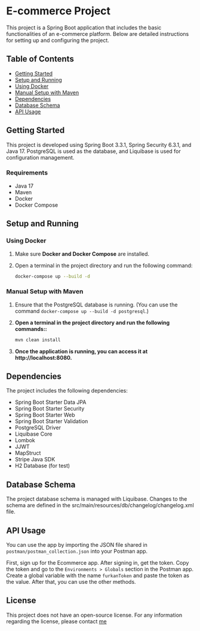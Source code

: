 # E-commerce Project

This project is a Spring Boot application that includes the basic functionalities of an e-commerce platform. Below are detailed instructions for setting up and configuring the project.

## Table of Contents

- [Getting Started](#getting-started)
- [Setup and Running](#setup-and-running)
- [Using Docker](#using-docker)
- [Manual Setup with Maven](#using-maven)
- [Dependencies](#dependencies)
- [Database Schema](#database-schema)
- [API Usage](#api-usage)

## Getting Started

This project is developed using Spring Boot 3.3.1, Spring Security 6.3.1, and Java 17. PostgreSQL is used as the database, and Liquibase is used for configuration management.

### Requirements

- Java 17
- Maven
- Docker
- Docker Compose

## Setup and Running

### Using Docker

1. Make sure **Docker and Docker Compose** are installed.

2. Open a terminal in the project directory and run the following command:
   ```sh
   docker-compose up --build -d
   ```
### Manual Setup with Maven

1. Ensure that the PostgreSQL database is running. (You can use the command `docker-compose up --build -d postgresql`.)

2. **Open a terminal in the project directory and run the following commands::**

   ```sh
   mvn clean install
   ```
3. **Once the application is running, you can access it at http://localhost:8080.**


## Dependencies

The project includes the following dependencies:

- Spring Boot Starter Data JPA
- Spring Boot Starter Security
- Spring Boot Starter Web
- Spring Boot Starter Validation
- PostgreSQL Driver
- Liquibase Core
- Lombok
- JJWT
- MapStruct
- Stripe Java SDK
- H2 Database (for test)

## Database Schema

The project database schema is managed with Liquibase. Changes to the schema are defined in the src/main/resources/db/changelog/changelog.xml file.

## API Usage

You can use the app by importing the JSON file shared in `postman/postman_collection.json` into your Postman app.

First, sign up for the Ecommerce app. After signing in, get the token. Copy the token and go to the 
`Environments > Globals` section in the Postman app. Create a global variable with the name `furkanToken` and paste 
the token as the value. After that, you can use the other methods.

## License

This project does not have an open-source license. For any information regarding the license, please contact [me](mailto:furkan7481@gmail.com)
